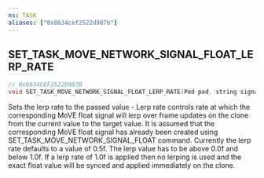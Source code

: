 ```yaml
---
ns: TASK
aliases: ["0x8634cef2522d987b"]
---
```

## SET_TASK_MOVE_NETWORK_SIGNAL_FLOAT_LERP_RATE

```c
// 0x8634CEF2522D987B
void SET_TASK_MOVE_NETWORK_SIGNAL_FLOAT_LERP_RATE(Ped ped, string signalName, float fLerpRate);
```

Sets the lerp rate to the passed value - Lerp rate controls rate at which the corresponding MoVE float signal will lerp over frame updates on the clone from the current value to the target value. It is assumed that the corresponding MoVE float signal has already been created using SET_TASK_MOVE_NETWORK_SIGNAL_FLOAT command. Currently the lerp rate defaults to a value of 0.5f. The lerp value has to be above 0.0f and below 1.0f. If a lerp rate of 1.0f is applied then no lerping is used and the exact float value will be synced and applied immediately on the clone.


